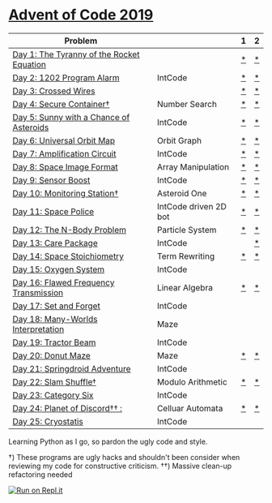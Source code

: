 # [Advent of Code 2019](https://adventofcode.com/2019) 


| Problem |                       | 1                                                                          | 2                                                                          |
| --- |-----------------------|----------------------------------------------------------------------------|----------------------------------------------------------------------------|
| [Day 1: The Tyranny of the Rocket Equation](https://adventofcode.com/2019/day/1)  |                       | [*](https://raw.githubusercontent.com/dnabre/advent_2019/master/aoc_1.py)  | [*](https://raw.githubusercontent.com/dnabre/advent_2019/master/aoc_1.py)  |
| [Day 2: 1202 Program Alarm](https://adventofcode.com/2019/day/2)  | IntCode               | [*](https://raw.githubusercontent.com/dnabre/advent_2019/master/aoc_2.py)  | [*](https://raw.githubusercontent.com/dnabre/advent_2019/master/aoc_2.py)  |
| [Day 3: Crossed Wires](https://adventofcode.com/2019/day/3)  |                       | [*](https://raw.githubusercontent.com/dnabre/advent_2019/master/aoc_3.py)  | [*](https://raw.githubusercontent.com/dnabre/advent_2019/master/aoc_3.py)  |
| [Day 4: Secure Container†](https://adventofcode.com/2019/day/4)  | Number Search         | [*](https://raw.githubusercontent.com/dnabre/advent_2019/master/aoc_4.py)  | [*](https://raw.githubusercontent.com/dnabre/advent_2019/master/aoc_4.py)  |
| [Day 5: Sunny with a Chance of Asteroids](https://adventofcode.com/2019/day/5)  | IntCode               | [*](https://raw.githubusercontent.com/dnabre/advent_2019/master/aoc_5.py)  | [*](https://raw.githubusercontent.com/dnabre/advent_2019/master/aoc_5.py)  |
| [Day 6: Universal Orbit Map](https://adventofcode.com/2019/day/6)  | Orbit Graph           | [*](https://raw.githubusercontent.com/dnabre/advent_2019/master/aoc_6.py)  | [*](https://raw.githubusercontent.com/dnabre/advent_2019/master/aoc_6.py)  |
| [Day 7: Amplification Circuit](https://adventofcode.com/2019/day/7)  | IntCode               | [*](https://raw.githubusercontent.com/dnabre/advent_2019/master/aoc_7.py)  | [*](https://raw.githubusercontent.com/dnabre/advent_2019/master/aoc_7.py)  |
| [Day 8: Space Image Format](https://adventofcode.com/2019/day/8)  | Array Manipulation    | [*](https://raw.githubusercontent.com/dnabre/advent_2019/master/aoc_8.py)  | [*](https://raw.githubusercontent.com/dnabre/advent_2019/master/aoc_8.py)  |
| [Day 9: Sensor Boost ](https://adventofcode.com/2019/day/9)  | IntCode               | [*](https://raw.githubusercontent.com/dnabre/advent_2019/master/aoc_9.py)  | [*](https://raw.githubusercontent.com/dnabre/advent_2019/master/aoc_9.py)  |
| [Day 10: Monitoring Station†](https://adventofcode.com/2019/day/10) | Asteroid One          | [*](https://raw.githubusercontent.com/dnabre/advent_2019/master/aoc_10.py) | [*](https://raw.githubusercontent.com/dnabre/advent_2019/master/aoc_10.py) |
| [Day 11: Space Police](https://adventofcode.com/2019/day/11) | IntCode driven 2D bot | [*](https://raw.githubusercontent.com/dnabre/advent_2019/master/aoc_11.py) | [*](https://raw.githubusercontent.com/dnabre/advent_2019/master/aoc_11.py) |
| [Day 12: The N-Body Problem](https://adventofcode.com/2019/day/12) | Particle  System      | [*](https://raw.githubusercontent.com/dnabre/advent_2019/master/aoc_12.py) | [*](https://raw.githubusercontent.com/dnabre/advent_2019/master/aoc_12.py) |
| [Day 13: Care Package ](https://adventofcode.com/2019/day/13) | IntCode               | [ ](https://raw.githubusercontent.com/dnabre/advent_2019/master/aoc_13.py) | [*](https://raw.githubusercontent.com/dnabre/advent_2019/master/aoc_13.py) |
| [Day 14: Space Stoichiometry](https://adventofcode.com/2019/day/14) | Term Rewriting        | [*](https://raw.githubusercontent.com/dnabre/advent_2019/master/aoc_14.py) | [*](https://raw.githubusercontent.com/dnabre/advent_2019/master/aoc_14.py) |
| [Day 15: Oxygen System](https://adventofcode.com/2019/day/15) | IntCode               | [ ](https://raw.githubusercontent.com/dnabre/advent_2019/master/aoc_15.py) | [ ](https://raw.githubusercontent.com/dnabre/advent_2019/master/aoc_15.py) |
| [Day 16: Flawed Frequency Transmission](https://adventofcode.com/2019/day/16) | Linear Algebra        | [*](https://raw.githubusercontent.com/dnabre/advent_2019/master/aoc_16.py) | [*](https://raw.githubusercontent.com/dnabre/advent_2019/master/aoc_16.py) |
| [Day 17: Set and Forget ](https://adventofcode.com/2019/day/17) | IntCode               | [ ](https://raw.githubusercontent.com/dnabre/advent_2019/master/aoc_17.py) | [ ](https://raw.githubusercontent.com/dnabre/advent_2019/master/aoc_17.py) |
| [Day 18: Many-Worlds Interpretation ](https://adventofcode.com/2019/day/18) | Maze                  | [ ](https://raw.githubusercontent.com/dnabre/advent_2019/master/aoc_18.py) | [ ](https://raw.githubusercontent.com/dnabre/advent_2019/master/aoc_18.py) |
| [Day 19: Tractor Beam ](https://adventofcode.com/2019/day/19) | IntCode               | [ ](https://raw.githubusercontent.com/dnabre/advent_2019/master/aoc_19.py) | [ ](https://raw.githubusercontent.com/dnabre/advent_2019/master/aoc_19.py) |
| [Day 20: Donut Maze ](https://adventofcode.com/2019/day/20) | Maze                  | [*](https://raw.githubusercontent.com/dnabre/advent_2019/master/aoc_20.py) | [*](https://raw.githubusercontent.com/dnabre/advent_2019/master/aoc_20.py) |
| [Day 21: Springdroid Adventure ](https://adventofcode.com/2019/day/21) | IntCode               | [ ](https://raw.githubusercontent.com/dnabre/advent_2019/master/aoc_21.py) | [ ](https://raw.githubusercontent.com/dnabre/advent_2019/master/aoc_21.py) |
| [Day 22: Slam Shuffle† ](https://adventofcode.com/2019/day/22) | Modulo Arithmetic     | [*](https://raw.githubusercontent.com/dnabre/advent_2019/master/aoc_22.py) | [*](https://raw.githubusercontent.com/dnabre/advent_2019/master/aoc_22.py) |
| [Day 23: Category Six ](https://adventofcode.com/2019/day/23) | IntCode               | [](https://raw.githubusercontent.com/dnabre/advent_2019/master/aoc_23.py)  | [ ](https://raw.githubusercontent.com/dnabre/advent_2019/master/aoc_23.py) |
| [Day 24: Planet of Discord†† : ](https://adventofcode.com/2019/day/24) | Celluar Automata      | [*](https://raw.githubusercontent.com/dnabre/advent_2019/master/aoc_24.py) | [*](https://raw.githubusercontent.com/dnabre/advent_2019/master/aoc_24.py) |
| [Day 25: Cryostatis ](https://adventofcode.com/2019/day/25)  | IntCode               | [ ](https://raw.githubusercontent.com/dnabre/advent_2019/master/aoc_25.py) | [ ](https://raw.githubusercontent.com/dnabre/advent_2019/master/aoc_25.py) |


Learning Python as I go, so pardon the ugly code and style.

 †) These programs are ugly hacks and shouldn't been consider when reviewing my code for constructive criticism.
††) Massive clean-up refactoring needed

 
[![Run on Repl.it](https://repl.it/badge/github/dnabre/advent_2019)](https://repl.it/github/dnabre/advent_2019)
